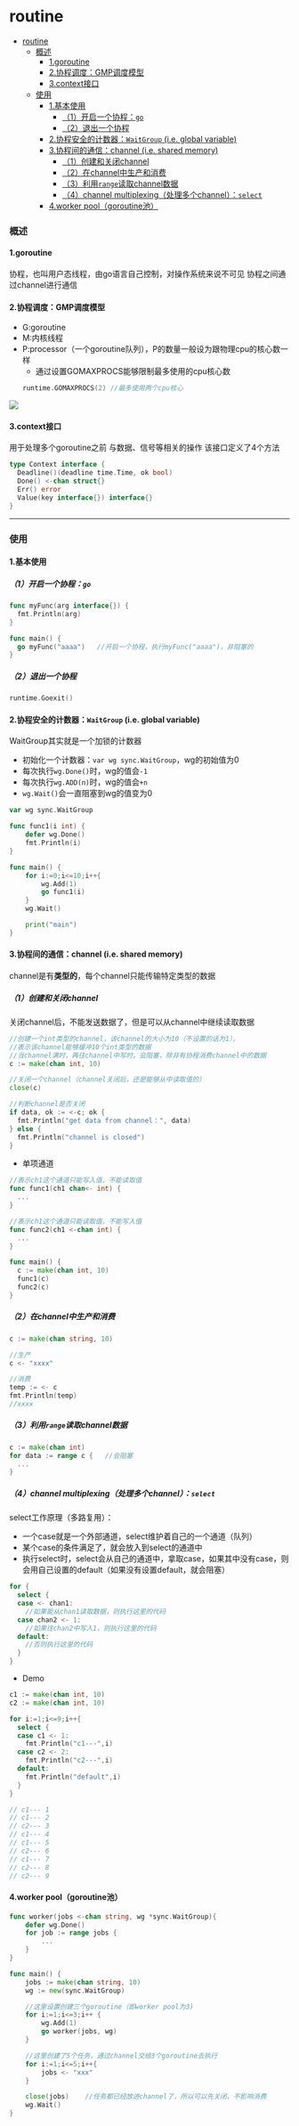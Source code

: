 # routine

<!-- @import "[TOC]" {cmd="toc" depthFrom=1 depthTo=6 orderedList=false} -->
<!-- code_chunk_output -->

- [routine](#routine)
    - [概述](#概述)
      - [1.goroutine](#1goroutine)
      - [2.协程调度：GMP调度模型](#2协程调度gmp调度模型)
      - [3.context接口](#3context接口)
    - [使用](#使用)
      - [1.基本使用](#1基本使用)
        - [（1）开启一个协程：`go`](#1开启一个协程go)
        - [（2）退出一个协程](#2退出一个协程)
      - [2.协程安全的计数器：`WaitGroup` (i.e. global variable)](#2协程安全的计数器waitgroup-ie-global-variable)
      - [3.协程间的通信：channel (i.e. shared memory)](#3协程间的通信channel-ie-shared-memory)
        - [（1）创建和关闭channel](#1创建和关闭channel)
        - [（2）在channel中生产和消费](#2在channel中生产和消费)
        - [（3）利用`range`读取channel数据](#3利用range读取channel数据)
        - [（4）channel multiplexing（处理多个channel）：`select`](#4channel-multiplexing处理多个channelselect)
      - [4.worker pool（goroutine池）](#4worker-poolgoroutine池)

<!-- /code_chunk_output -->

### 概述

#### 1.goroutine
协程，也叫用户态线程，由go语言自己控制，对操作系统来说不可见
协程之间通过channel进行通信

#### 2.协程调度：GMP调度模型
* G:goroutine
* M:内核线程
* P:processor（一个goroutine队列），P的数量一般设为跟物理cpu的核心数一样
  * 通过设置GOMAXPROCS能够限制最多使用的cpu核心数
  ```go
  runtime.GOMAXPROCS(2) //最多使用两个cpu核心
  ```

![](./imgs/routine_01.jpeg)

#### 3.context接口
用于处理多个goroutine之前 与数据、信号等相关的操作
该接口定义了4个方法
```go
type Context interface {
  Deadline()(deadline time.Time, ok bool)
  Done() <-chan struct{}
  Err() error
  Value(key interface{}) interface{}
}
```

***

### 使用

#### 1.基本使用

##### （1）开启一个协程：`go`
```go
func myFunc(arg interface{}) {
  fmt.Println(arg)
}

func main() {
  go myFunc("aaaa")   //开启一个协程，执行myFunc("aaaa")，非阻塞的
}
```

##### （2）退出一个协程
```go
runtime.Goexit()
```

#### 2.协程安全的计数器：`WaitGroup` (i.e. global variable)
WaitGroup其实就是一个加锁的计数器
* 初始化一个计数器：`var wg sync.WaitGroup`，wg的初始值为0
* 每次执行`wg.Done()`时，wg的值会`-1`
* 每次执行`wg.ADD(n)`时，wg的值会`+n`
* `wg.Wait()`会一直阻塞到wg的值变为0
```go
var wg sync.WaitGroup

func func1(i int) {
	defer wg.Done()
	fmt.Println(i)
}

func main() {
	for i:=0;i<=10;i++{
		wg.Add(1)
		go func1(i)
	}
	wg.Wait()

	print("main")
}
```

#### 3.协程间的通信：channel (i.e. shared memory)

channel是有**类型的**，每个channel只能传输特定类型的数据

##### （1）创建和关闭channel
关闭channel后，不能发送数据了，但是可以从channel中继续读取数据
```go
//创建一个int类型的channel，该channel的大小为10（不设置的话为1），
//表示该channel能够缓冲10个int类型的数据
//当channel满时，再往channel中写时，会阻塞，除非有协程消费channel中的数据
c := make(chan int, 10)  

//关闭一个channel（channel关闭后，还是能够从中读取值的）
close(c)

//判断channel是否关闭
if data, ok := <-c; ok {
  fmt.Println("get data from channel：", data)
} else {
  fmt.Println("channel is closed")
}
```

* 单项通道
```go
//表示ch1这个通道只能写入值，不能读取值
func func1(ch1 chan<- int) {
  ...
}

//表示ch1这个通道只能读取值，不能写入值
func func2(ch1 <-chan int) {
  ...
}

func main() {
  c := make(chan int, 10)
  func1(c)
  func2(c)
}
```

##### （2）在channel中生产和消费
```go
c := make(chan string, 10)

//生产
c <- "xxxx"

//消费
temp := <- c
fmt.Println(temp)
//xxxx
```

##### （3）利用`range`读取channel数据
```go
c := make(chan int)
for data := range c {   //会阻塞
  ...
}
```

##### （4）channel multiplexing（处理多个channel）：`select`

select工作原理（多路复用）：
* 一个case就是一个外部通道，select维护着自己的一个通道（队列）
* 某个case的条件满足了，就会放入到select的通道中
* 执行select时，select会从自己的通道中，拿取case，如果其中没有case，则会用自己设置的default（如果没有设置default，就会阻塞）

```go
for {
  select {
  case <- chan1:
    //如果能从chan1读取数据，则执行这里的代码
  case chan2 <- 1:
    //如果往chan2中写入1，则执行这里的代码
  default:
    //否则执行这里的代码
  }
}
```
* Demo
```go
c1 := make(chan int, 10)
c2 := make(chan int, 10)

for i:=1;i<=9;i++{
  select {
  case c1 <- 1:
    fmt.Println("c1---",i)
  case c2 <- 2:
    fmt.Println("c2---",i)
  default:
    fmt.Println("default",i)
  }
}

// c1--- 1
// c1--- 2
// c2--- 3
// c1--- 4
// c1--- 5
// c2--- 6
// c1--- 7
// c2--- 8
// c2--- 9
```

#### 4.worker pool（goroutine池）
```go
func worker(jobs <-chan string, wg *sync.WaitGroup){
	defer wg.Done()
	for job := range jobs {
		...
	}
}

func main() {
	jobs := make(chan string, 10)
	wg := new(sync.WaitGroup)

	//这里设置创建三个goroutine（即worker pool为3)
	for i:=1;i<=3;i++ {
		wg.Add(1)
		go worker(jobs, wg)
	}

	//这里创建了5个任务，通过channel交给3个goroutine去执行
	for i:=1;i<=5;i++{
		jobs <- "xxx"
	}

	close(jobs)    //任务都已经放进channel了，所以可以先关闭，不影响消费
	wg.Wait()
}
```